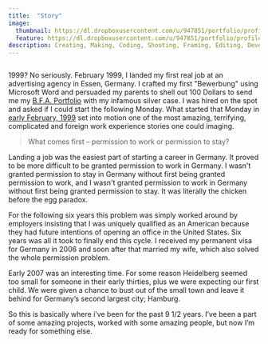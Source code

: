 ```yaml
---
title:  "Story"
image:
  thumbnail: https://dl.dropboxusercontent.com/u/947851/portfolio/profile/profile-thumb-01.png
  feature: https://dl.dropboxusercontent.com/u/947851/portfolio/profile/profile-thumb-01.png
description: Creating, Making, Coding, Shooting, Framing, Editing, Developing, Brainstorming, Doing like it's 1999.  
---
```

<img src="http://www.studio-andreas-heller.de//funstuff/port/self-portrait.jpg"   alt="" class="img-responsive" >

1999? No seriously. February 1999, I landed my first real job at an advertising agency in Essen, Germany. I crafted my first "Bewerbung" using Microsoft Word and persuaded my parents to shell out 100 Dollars to send me my <a href="http://www.marshall.edu/art/">B.F.A. Portfolio</a> with my infamous silver case. I was hired on the spot and asked if I could start the following Monday. What started that Monday in <a href="http://together-concept.de/">early February, 1999</a> set into motion one of the most amazing, terrifying, complicated and foreign work experience stories one could imaging.

<blockquote>What comes first – permission to work or permission to stay?</blockquote>

Landing a job was the easiest part of starting a career in Germany. It proved to be more difficult to be granted permission to work in Germany. I wasn't granted permission to stay in Germany without first being granted permission to work, and I wasn't granted permission to work in Germany without first being granted permission to stay. It was literally the chicken before the egg paradox.

For the following six years this problem was simply worked around by employers insisting that I was uniquely qualified as an American because they had future intentions of opening an office in the United States. Six years was all it took to finally end this cycle. I received my permanent visa for Germany in 2006 and soon after that married my wife, which also solved the whole permission problem.

Early 2007 was an interesting time. For some reason Heidelberg seemed too small for someone in their early thirties, plus we were expecting our first child. We were given a chance to bust out of the small town and leave it behind for Germany’s second largest city; Hamburg.

So this is basically where i’ve been for the past 9 1/2 years. I’ve been a part of some amazing projects, worked with some amazing people, but now I’m ready for something else.
